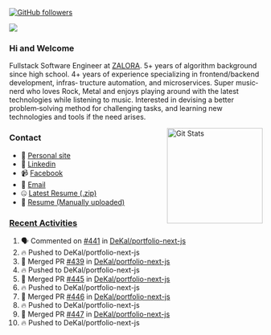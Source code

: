 [![GitHub followers](https://img.shields.io/github/followers/DeKal?label=Follow%20at%20GitHub&style=for-the-badge)](https://github.com/DeKal)

<img
  src="https://cr-ss-service.azurewebsites.net/api/ScreenShot?widget=summary&username=DeKal&badges=3&width=300&style=--header-bg-color:%23000;--border-radius:10px"
/>

### Hi and Welcome 
Fullstack Software Engineer at [ZALORA](https://github.com/zalora/). 5+ years of algorithm background since high school. 4+ years of experience specializing in frontend/backend development, infras‐ tructure automation, and microservices. Super music‐nerd who loves Rock, Metal and enjoys playing around with the latest technologies while listening to music. Interested in devising a better problem‐solving method for challenging tasks, and learning new technologies and tools if the need arises.


<a href="https://phatho-folio.now.sh/"><img alt="Git Stats" src="https://github-readme-stats.vercel.app/api?username=DeKal&show_icons=true&theme=merko&count_private=true" align="right" height="190" /></a>


### Contact

- 💬 [Personal site](https://phatho-folio.now.sh/)
- 🔗 [Linkedin](https://www.linkedin.com/in/phat-ho/)
- 📹 [Facebook](https://www.facebook.com/dekal.dev)
- 📧 <a href="mailto:hohuuphat22@gmail.com">Email</a>
- 🤐 <a id="raw-url" href="https://nightly.link/DeKal/dekal-cv-v2/workflows/build/main/huuphatho_cv.zip">Latest Resume (.zip)</a>
- 📄 <a id="raw-url" href="https://raw.githubusercontent.com/DeKal/DeKal/master/cv/phathuuho_cv.pdf">Resume (Manually uploaded)</a>


### [Recent Activities](https://github.com/DeKal/github-activity-readme)
<!--START_SECTION:activity-->
1. 🗣 Commented on [#441](https://github.com/DeKal/portfolio-next-js/issues/441) in [DeKal/portfolio-next-js](https://github.com/DeKal/portfolio-next-js)
2. 🔥 Pushed to DeKal/portfolio-next-js
3. 🎉 Merged PR [#439](https://github.com/DeKal/portfolio-next-js/pull/439) in [DeKal/portfolio-next-js](https://github.com/DeKal/portfolio-next-js)
4. 🔥 Pushed to DeKal/portfolio-next-js
5. 🎉 Merged PR [#445](https://github.com/DeKal/portfolio-next-js/pull/445) in [DeKal/portfolio-next-js](https://github.com/DeKal/portfolio-next-js)
6. 🔥 Pushed to DeKal/portfolio-next-js
7. 🎉 Merged PR [#446](https://github.com/DeKal/portfolio-next-js/pull/446) in [DeKal/portfolio-next-js](https://github.com/DeKal/portfolio-next-js)
8. 🔥 Pushed to DeKal/portfolio-next-js
9. 🎉 Merged PR [#447](https://github.com/DeKal/portfolio-next-js/pull/447) in [DeKal/portfolio-next-js](https://github.com/DeKal/portfolio-next-js)
10. 🔥 Pushed to DeKal/portfolio-next-js
<!--END_SECTION:activity-->